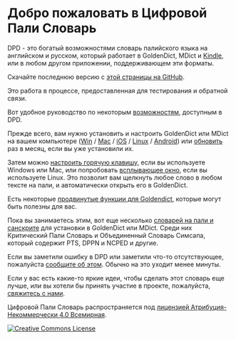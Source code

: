 # Добро пожаловать в Цифровой Пали Словарь

DPD - это богатый возможностями словарь палийского языка на английском и русском, который работает в GoldenDict, MDict и [Kindle](kindle.html), или в любом другом приложении, поддерживающем эти форматы.

Скачайте последнюю версию с [этой страницы на GitHub](https://github.com/digitalpalidictionary/rus-release/releases).

Это работа в процессе, предоставленная для тестирования и обратной связи.

Вот удобное руководство по некоторым [возможностям](features.html), доступным в DPD.

Прежде всего, вам нужно установить и настроить GoldenDict или MDict на вашем компьютере ([Win](install_win.html) / [Mac](install_mac.html) / [iOS](install_ios.html) / [Linux](install_linux.html) / [Android](install_android_dicttango.html)) или [обновить](update.html) раз в месяц, если вы уже установили их.

Затем можно [настроить горячую клавишу](setup_hotkey.html), если вы используете Windows или Mac, или попробовать [всплывающее окно](setup_scan_popup.html), если вы используете Linux. Это позволит вам щелкнуть любое слово в любом тексте на пали, и автоматически открыть его в GoldenDict.

Есть некоторые [продвинутые функции для Goldendict](setup_advanced.html), которые могут быть полезны для вас.

Пока вы занимаетесь этим, вот еще несколько [словарей на пали и санскрите](https://github.com/digitalpalidictionary/dpd-db/tree/main/exporter/other_dictionaries) для установки в GoldenDict или MDict. Среди них Критический Пали Словарь и Объединенный Словарь Симсапа, который содержит PTS, DPPN и NCPED и другие.

Если вы заметили ошибку в DPD или заметили что-то отсутствующее, пожалуйста [сообщите об этом](https://docs.google.com/forms/d/1iMD9sCSWFfJAFCFYuG9HRIyrr9KFRy0nAOVApM998wM/viewform?usp=pp_url&entry.1433863141=digitalpalidictionary.github.io). Обычно на это уходит менее минуты.

Если у вас есть какие-то яркие идеи, чтобы сделать этот словарь еще лучше, или вы хотели бы принять участие в проекте, пожалуйста, [свяжитесь с нами](contact.html).

Цифровой Пали Словарь распространяется под [лицензией Атрибуция-Некоммерчески 4.0 Всемирная](http://creativecommons.org/licenses/by-nc/4.0/deed.ru).

<a rel="license" href="http://creativecommons.org/licenses/by-nc/4.0/"><img alt="Creative Commons License" style="border-width:0" src="https://i.creativecommons.org/l/by-nc/4.0/88x31.png" /></a><br />